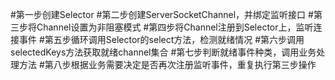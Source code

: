 #第一步创建Selector
#第二步创建ServerSocketChannel，并绑定监听接口
#第三步将Channel设置为非阻塞模式
#第四步将Channel注册到Selector上，监听连接事件
#第五步循环调用Selector的select方法，检测就绪情况
#第六步调用selectedKeys方法获取就绪channel集合
#第七步判断就绪事件种类，调用业务处理方法
#第八步根据业务需要决定是否再次注册监听事件，重复执行第三步操作